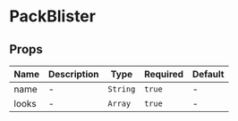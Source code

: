 # PackBlister

## Props

<!-- @vuese:PackBlister:props:start -->
|Name|Description|Type|Required|Default|
|---|---|---|---|---|
|name|-|`String`|`true`|-|
|looks|-|`Array`|`true`|-|

<!-- @vuese:PackBlister:props:end -->


